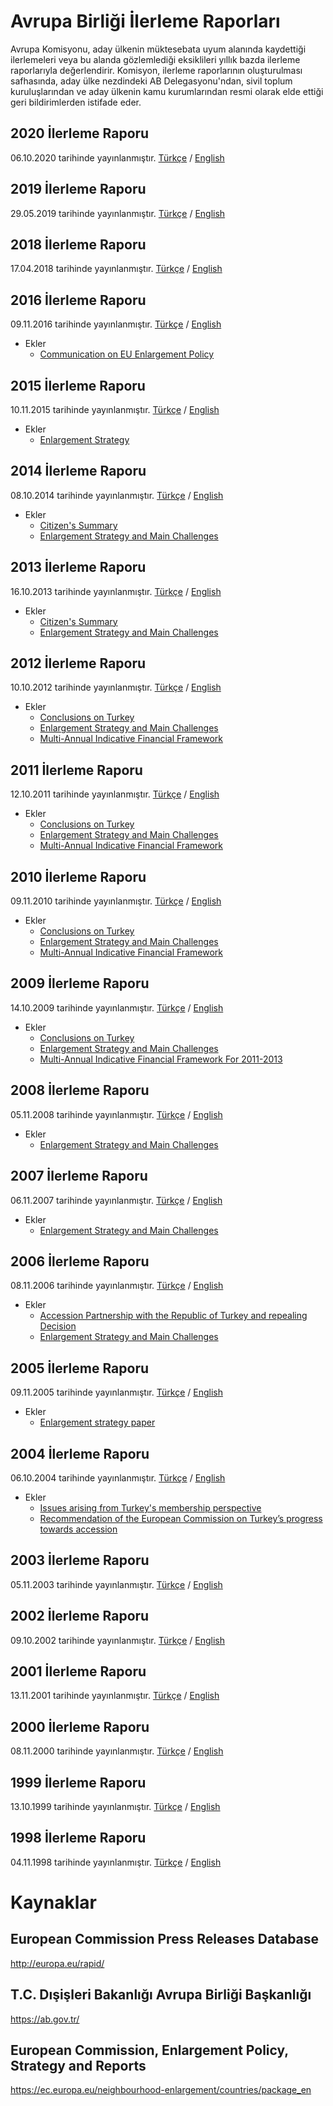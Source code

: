# Avrupa Birliği İlerleme Raporları

Avrupa Komisyonu, aday ülkenin müktesebata uyum alanında kaydettiği ilerlemeleri veya bu alanda gözlemlediği eksiklileri yıllık bazda ilerleme raporlarıyla değerlendirir. Komisyon, ilerleme raporlarının oluşturulması safhasında, aday ülke nezdindeki AB Delegasyonu'ndan, sivil toplum kuruluşlarından ve aday ülkenin kamu kurumlarından resmi olarak elde ettiği geri bildirimlerden istifade eder.

## 2020 İlerleme Raporu

06.10.2020 tarihinde yayınlanmıştır. [Türkçe](raporlar/2020.tr.pdf) / [English](raporlar/2020.en.pdf)

## 2019 İlerleme Raporu

29.05.2019 tarihinde yayınlanmıştır. [Türkçe](raporlar/2019.tr.pdf) / [English](raporlar/2019.en.pdf)

## 2018 İlerleme Raporu

17.04.2018 tarihinde yayınlanmıştır. [Türkçe](raporlar/2018.tr.pdf) / [English](raporlar/2018.en.pdf)

## 2016 İlerleme Raporu

09.11.2016 tarihinde yayınlanmıştır. [Türkçe](raporlar/2016.tr.pdf) / [English](raporlar/2016.en.pdf)

- Ekler
  - [Communication on EU Enlargement Policy](ekler/2016-communication-on-eu-enlargement-policy.en.pdf)

## 2015 İlerleme Raporu

10.11.2015 tarihinde yayınlanmıştır. [Türkçe](raporlar/2015.tr.pdf) / [English](raporlar/2015.en.pdf)

- Ekler
  - [Enlargement Strategy](ekler/2015-enlargement-strategy.en.pdf)

## 2014 İlerleme Raporu

08.10.2014 tarihinde yayınlanmıştır. [Türkçe](raporlar/2014.tr.pdf) / [English](raporlar/2014.en.pdf)

- Ekler
  - [Citizen's Summary](ekler/2014-citizen-s-summary.en.pdf)
  - [Enlargement Strategy and Main Challenges](ekler/2014-enlargement-strategy-and-main-challenges.en.pdf)

## 2013 İlerleme Raporu

16.10.2013 tarihinde yayınlanmıştır. [Türkçe](raporlar/2013.tr.pdf) / [English](raporlar/2013.en.pdf)

- Ekler
  - [Citizen's Summary](ekler/2013-citizen-s-summary.en.pdf)
  - [Enlargement Strategy and Main Challenges](ekler/2013-enlargement-strategy-and-main-challenges.en.pdf)

## 2012 İlerleme Raporu

10.10.2012 tarihinde yayınlanmıştır. [Türkçe](raporlar/2012.tr.pdf) / [English](raporlar/2012.en.pdf)

- Ekler
  - [Conclusions on Turkey](ekler/2012-conclusions-on-turkey.en.pdf)
  - [Enlargement Strategy and Main Challenges](ekler/2012-enlargement-strategy-and-main-challenges.en.pdf)
  - [Multi-Annual Indicative Financial Framework](ekler/2012-multi-annual-indicative-financial-framework.en.pdf)

## 2011 İlerleme Raporu

12.10.2011 tarihinde yayınlanmıştır. [Türkçe](raporlar/2011.tr.pdf) / [English](raporlar/2011.en.pdf)

- Ekler
  - [Conclusions on Turkey](ekler/2011-conclusions-on-turkey.en.pdf)
  - [Enlargement Strategy and Main Challenges](ekler/2011-enlargement-strategy-and-main-challenges.en.pdf)
  - [Multi-Annual Indicative Financial Framework](ekler/2011-multi-annual-indicative-financial-framework.en.pdf)

## 2010 İlerleme Raporu

09.11.2010 tarihinde yayınlanmıştır. [Türkçe](raporlar/2010.tr.pdf) / [English](raporlar/2010.en.pdf)

- Ekler
  - [Conclusions on Turkey](ekler/2010-conclusions-on-turkey.en.pdf)
  - [Enlargement Strategy and Main Challenges](ekler/2010-enlargement-strategy-and-main-challenges.en.pdf)
  - [Multi-Annual Indicative Financial Framework](ekler/2010-multi-annual-indicative-financial-framework.en.pdf)

## 2009 İlerleme Raporu

14.10.2009 tarihinde yayınlanmıştır. [Türkçe](raporlar/2009.tr.pdf) / [English](raporlar/2009.en.pdf)

- Ekler
  - [Conclusions on Turkey](ekler/2009-conclusions-on-turkey.en.pdf)
  - [Enlargement Strategy and Main Challenges](ekler/2009-enlargement-strategy-and-main-challenges.en.pdf)
  - [Multi-Annual Indicative Financial Framework For 2011-2013](ekler/2009-multi-annual-indicative-financial-framework-for-2011-2013.en.pdf)

## 2008 İlerleme Raporu

05.11.2008 tarihinde yayınlanmıştır. [Türkçe](raporlar/2008.tr.pdf) / [English](raporlar/2008.en.pdf)

- Ekler
  - [Enlargement Strategy and Main Challenges](ekler/2008-enlargement-strategy-and-main-challenges.en.pdf)

## 2007 İlerleme Raporu

06.11.2007 tarihinde yayınlanmıştır. [Türkçe](raporlar/2007.tr.pdf) / [English](raporlar/2007.en.pdf)

- Ekler
  - [Enlargement Strategy and Main Challenges](ekler/2007-enlargement-strategy-and-main-challenges.en.pdf)

## 2006 İlerleme Raporu

08.11.2006 tarihinde yayınlanmıştır. [Türkçe](raporlar/2006.tr.pdf) / [English](raporlar/2006.en.pdf)

- Ekler
  - [Accession Partnership with the Republic of Turkey and repealing Decision](ekler/2006-accession-partnership-with-the-republic-of-turkey-and-repealing-decision.en.pdf)
  - [Enlargement Strategy and Main Challenges](ekler/2006-enlargement-strategy-and-main-challenges.en.pdf)

## 2005 İlerleme Raporu

09.11.2005 tarihinde yayınlanmıştır. [Türkçe](raporlar/2005.tr.pdf) / [English](raporlar/2005.en.pdf)

- Ekler
  - [Enlargement strategy paper](ekler/2005-enlargement-strategy-paper.en.pdf)

## 2004 İlerleme Raporu

06.10.2004 tarihinde yayınlanmıştır. [Türkçe](raporlar/2004.tr.pdf) / [English](raporlar/2004.en.pdf)

- Ekler
  - [Issues arising from Turkey's membership perspective](ekler/2004-issues-arising-from-turkey-s-membership-perspective.en.pdf)
  - [Recommendation of the European Commission on Turkey’s progress towards accession](ekler/2004-recommendation-of-the-european-commission-on-turkeys-progress-towards-accession.en.pdf)

## 2003 İlerleme Raporu

05.11.2003 tarihinde yayınlanmıştır. [Türkçe](raporlar/2003.tr.pdf) / [English](raporlar/2003.en.pdf)

## 2002 İlerleme Raporu

09.10.2002 tarihinde yayınlanmıştır. [Türkçe](raporlar/2002.tr.pdf) / [English](raporlar/2002.en.pdf)

## 2001 İlerleme Raporu

13.11.2001 tarihinde yayınlanmıştır. [Türkçe](raporlar/2001.tr.pdf) / [English](raporlar/2001.en.pdf)

## 2000 İlerleme Raporu

08.11.2000 tarihinde yayınlanmıştır. [Türkçe](raporlar/2000.tr.pdf) / [English](raporlar/2000.en.pdf)

## 1999 İlerleme Raporu

13.10.1999 tarihinde yayınlanmıştır. [Türkçe](raporlar/1999.tr.pdf) / [English](raporlar/1999.en.pdf)

## 1998 İlerleme Raporu

04.11.1998 tarihinde yayınlanmıştır. [Türkçe](raporlar/1998.tr.pdf) / [English](raporlar/1998.en.pdf)

# Kaynaklar

## European Commission Press Releases Database

http://europa.eu/rapid/

## T.C. Dışişleri Bakanlığı Avrupa Birliği Başkanlığı

https://ab.gov.tr/

## European Commission, Enlargement Policy, Strategy and Reports

https://ec.europa.eu/neighbourhood-enlargement/countries/package_en
